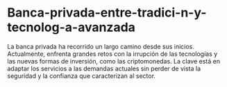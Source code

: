 # Banca-privada-entre-tradici-n-y-tecnolog-a-avanzada
La banca privada ha recorrido un largo camino desde sus inicios. Actualmente, enfrenta grandes retos con la irrupción de las tecnologías y las nuevas formas de inversión, como las criptomonedas. La clave está en adaptar los servicios a las demandas actuales sin perder de vista la seguridad y la confianza que caracterizan al sector.






